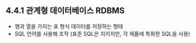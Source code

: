 ## 4.4.1 관계형 데이터베이스 RDBMS

- 행과 열을 가지는 표 형식 데이터를 저장하는 형태
- SQL 언어를 사용해 조작 (표준 SQL은 지키지만, 각 제품에 특화한 SQL을 사용)